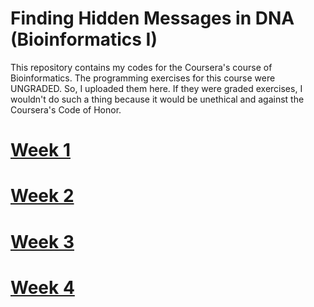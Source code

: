 # Finding Hidden Messages in DNA (Bioinformatics I)

This repository contains my codes for the Coursera's course of Bioinformatics. The programming exercises for this course were UNGRADED. So, I uploaded them here. If they were graded exercises, I wouldn't do such a thing because it would be unethical and against the Coursera's Code of Honor.

# [Week 1](/W1)
# [Week 2](/W2)
# [Week 3](/W3)
# [Week 4](/W4)


